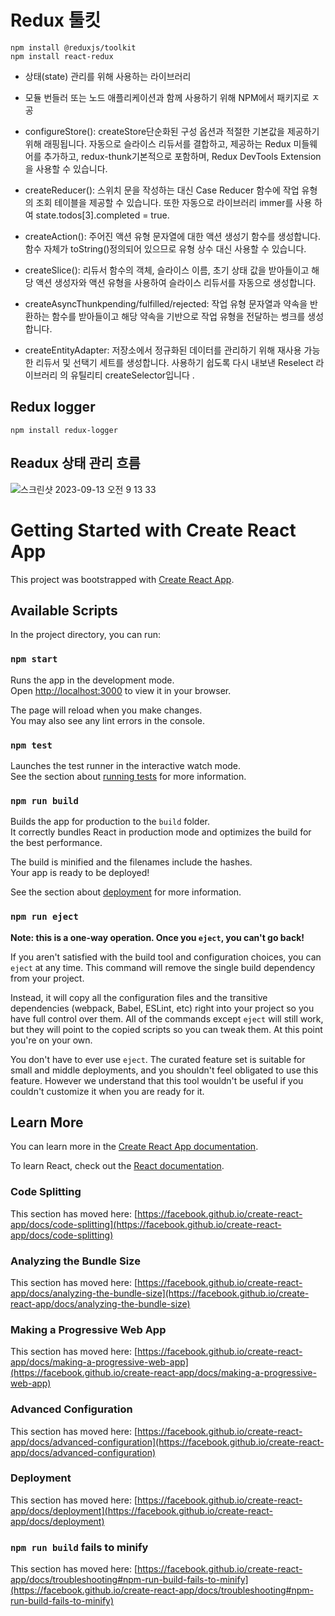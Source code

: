 # Redux 툴킷

    npm install @reduxjs/toolkit
    npm install react-redux

- 상태(state) 관리를 위해 사용하는 라이브러리

- 모듈 번들러 또는 노드 애플리케이션과 함께 사용하기 위해 NPM에서 패키지로 ㅈ공

- configureStore(): createStore단순화된 구성 옵션과 적절한 기본값을 제공하기 위해 래핑됩니다. 자동으로 슬라이스 리듀서를 결합하고, 제공하는 Redux 미들웨어를 추가하고, redux-thunk기본적으로 포함하며, Redux DevTools Extension을 사용할 수 있습니다.

- createReducer(): 스위치 문을 작성하는 대신 Case Reducer 함수에 작업 유형의 조회 테이블을 제공할 수 있습니다. 또한 자동으로 라이브러리 immer를 사용 하여 state.todos[3].completed = true.

- createAction(): 주어진 액션 유형 문자열에 대한 액션 생성기 함수를 생성합니다. 함수 자체가 toString()정의되어 있으므로 유형 상수 대신 사용할 수 있습니다.

- createSlice(): 리듀서 함수의 객체, 슬라이스 이름, 초기 상태 값을 받아들이고 해당 액션 생성자와 액션 유형을 사용하여 슬라이스 리듀서를 자동으로 생성합니다.

- createAsyncThunkpending/fulfilled/rejected: 작업 유형 문자열과 약속을 반환하는 함수를 받아들이고 해당 약속을 기반으로 작업 유형을 전달하는 썽크를 생성합니다.

- createEntityAdapter: 저장소에서 정규화된 데이터를 관리하기 위해 재사용 가능한 리듀서 및 선택기 세트를 생성합니다.
  사용하기 쉽도록 다시 내보낸 Reselect 라이브러리 의 유틸리티 createSelector입니다 .

## Redux logger

    npm install redux-logger

## Readux 상태 관리 흐름

![스크린샷 2023-09-13 오전 9 13 33](https://github.com/doyou1/web-front-clone-sinhj/assets/116487398/fdb8f45f-db00-46ff-8b26-5deec669c37f)

# Getting Started with Create React App

This project was bootstrapped with [Create React App](https://github.com/facebook/create-react-app).

## Available Scripts

In the project directory, you can run:

### `npm start`

Runs the app in the development mode.\
Open [http://localhost:3000](http://localhost:3000) to view it in your browser.

The page will reload when you make changes.\
You may also see any lint errors in the console.

### `npm test`

Launches the test runner in the interactive watch mode.\
See the section about [running tests](https://facebook.github.io/create-react-app/docs/running-tests) for more information.

### `npm run build`

Builds the app for production to the `build` folder.\
It correctly bundles React in production mode and optimizes the build for the best performance.

The build is minified and the filenames include the hashes.\
Your app is ready to be deployed!

See the section about [deployment](https://facebook.github.io/create-react-app/docs/deployment) for more information.

### `npm run eject`

**Note: this is a one-way operation. Once you `eject`, you can't go back!**

If you aren't satisfied with the build tool and configuration choices, you can `eject` at any time. This command will remove the single build dependency from your project.

Instead, it will copy all the configuration files and the transitive dependencies (webpack, Babel, ESLint, etc) right into your project so you have full control over them. All of the commands except `eject` will still work, but they will point to the copied scripts so you can tweak them. At this point you're on your own.

You don't have to ever use `eject`. The curated feature set is suitable for small and middle deployments, and you shouldn't feel obligated to use this feature. However we understand that this tool wouldn't be useful if you couldn't customize it when you are ready for it.

## Learn More

You can learn more in the [Create React App documentation](https://facebook.github.io/create-react-app/docs/getting-started).

To learn React, check out the [React documentation](https://reactjs.org/).

### Code Splitting

This section has moved here: [https://facebook.github.io/create-react-app/docs/code-splitting](https://facebook.github.io/create-react-app/docs/code-splitting)

### Analyzing the Bundle Size

This section has moved here: [https://facebook.github.io/create-react-app/docs/analyzing-the-bundle-size](https://facebook.github.io/create-react-app/docs/analyzing-the-bundle-size)

### Making a Progressive Web App

This section has moved here: [https://facebook.github.io/create-react-app/docs/making-a-progressive-web-app](https://facebook.github.io/create-react-app/docs/making-a-progressive-web-app)

### Advanced Configuration

This section has moved here: [https://facebook.github.io/create-react-app/docs/advanced-configuration](https://facebook.github.io/create-react-app/docs/advanced-configuration)

### Deployment

This section has moved here: [https://facebook.github.io/create-react-app/docs/deployment](https://facebook.github.io/create-react-app/docs/deployment)

### `npm run build` fails to minify

This section has moved here: [https://facebook.github.io/create-react-app/docs/troubleshooting#npm-run-build-fails-to-minify](https://facebook.github.io/create-react-app/docs/troubleshooting#npm-run-build-fails-to-minify)
